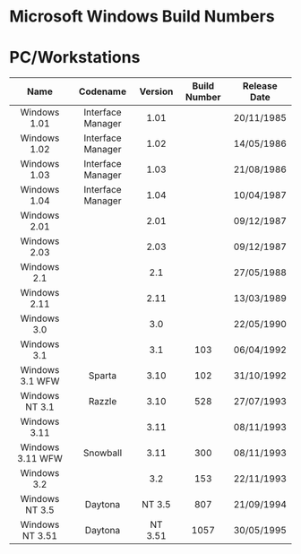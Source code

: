 # **Microsoft Windows Build Numbers**

# **PC/Workstations**

| Name              | Codename          | Version | Build Number | Release Date |
| :---------------: | :---------------: | :-----: | :----------: | :----------: |
| Windows 1.01      | Interface Manager |   1.01  |              |  20/11/1985  |
| Windows 1.02      | Interface Manager |   1.02  |              |  14/05/1986  |
| Windows 1.03      | Interface Manager |   1.03  |              |  21/08/1986  |
| Windows 1.04      | Interface Manager |   1.04  |              |  10/04/1987  |
| Windows 2.01      |                   |   2.01  |              |  09/12/1987  |
| Windows 2.03      |                   |   2.03  |              |  09/12/1987  |
| Windows 2.1       |                   |   2.1   |              |  27/05/1988  |
| Windows 2.11      |                   |   2.11  |              |  13/03/1989  |
| Windows 3.0       |                   |   3.0   |              |  22/05/1990  |
| Windows 3.1       |                   |   3.1   |      103     |  06/04/1992  |
| Windows 3.1 WFW   |      Sparta       |   3.10  |      102     |  31/10/1992  |
| Windows NT 3.1    |      Razzle       |   3.10  |      528     |  27/07/1993  |
| Windows 3.11      |                   |   3.11  |              |  08/11/1993  |
| Windows 3.11 WFW  |     Snowball      |   3.11  |      300     |  08/11/1993  |
| Windows 3.2       |                   |   3.2   |      153     |  22/11/1993  |
| Windows NT 3.5    | Daytona           | NT 3.5  |      807     |  21/09/1994  |
| Windows NT 3.51   | Daytona           | NT 3.51 |     1057     |  30/05/1995  |